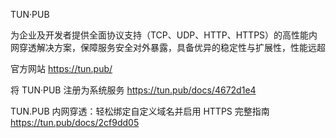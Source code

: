 TUN·PUB

为企业及开发者提供全面协议支持（TCP、UDP、HTTP、HTTPS）的高性能内网穿透解决方案，保障服务安全对外暴露，具备优异的稳定性与扩展性，性能远超

官方网站
  https://tun.pub/

将 TUN·PUB 注册为系统服务
  https://tun.pub/docs/4672d1e4

TUN.PUB 内网穿透：轻松绑定自定义域名并启用 HTTPS 完整指南
  https://tun.pub/docs/2cf9dd05
